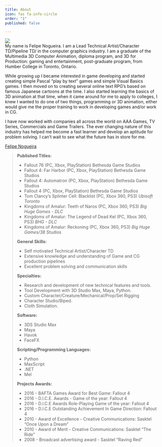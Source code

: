 ```yaml
---
title: About
icon: fas fa-info-circle
order: "1"
published: false

---
```

![](https://res.cloudinary.com/felipenogueira3d-cloud/image/upload/v1568431903/aboutmeop_xnqgcn.jpg)  
My name is Felipe Nogueira. I am a Lead Technical Artist/Character TD/Pipeline TD/ in the computer graphics industry. I am a graduate of the Multimedia 3D Computer Animation, diploma program, and 3D for Production: gaming and entertainment, post-graduate program, from Humber College in Toronto, Ontario.

While growing up I became interested in game developing and started creating simple Pascal “play by text” games and simple Visual Basics games. I then moved on to creating several online text RPG’s based on famous Japanese cartoons at the time. I also started learning the basics of 3D animation at that time, when it came around for me to apply to colleges, I knew I wanted to do one of two things, programming or 3D animation, either would give me the proper training to work in developing games and/or work in CG.

I have now worked with companies all across the world on AAA Games, TV Series, Commercials and Game Trailers. The ever changing nature of this industry has helped me become a fast learner and develop an aptitude for problem solving. I can’t wait to see what the future has in store for me.

 <i class="fab fa-linkedin fa-2x"></i>    [Felipe Nogueira](https://www.linkedin.com/in/pepetd/ "Felipe's LinkedIn Profile")

> **Published Titles:**
>
> * Fallout 76 (PC, Xbox, PlayStation) Bethesda Game Studios
> * Fallout 4: Far Harbor (PC, Xbox, PlayStation) Bethesda Game Studios
> * Fallout 4: Automatron (PC, Xbox, PlayStation) Bethesda Game Studios
> * Fallout 4 (PC, Xbox, PlayStation) Bethesda Game Studios
> * Tom Clancy’s Splinter Cell: Blacklist (PC, Xbox 360, PS3) _Ubisoft Toronto_
> * Kingdoms of Amalur: Teeth of Naros (PC, Xbox 360, PS3) _Big Huge Games - DLC_
> * Kingdoms of Amalur: The Legend of Dead Kel (PC, Xbox 360, PS3) _BHG - DLC_
> * Kingdoms of Amalur: Reckoning (PC, Xbox 360, PS3) _Big Huge Games/38 Studios_
>
> **General Skills:**
>
> * Self motivated Technical Artist/Character TD
> * Extensive knowledge and understanding of Game and CG production pipelines
> * Excellent problem solving and communication skills
>
> **Specialties:**
>
> * Research and development of new technical features and tools.
> * Tool Development with 3D Studio Max, Maya, Python.
> * Custom Character/Creature/Mechanical/Prop/Set Rigging
> * Character Studio/Biped.
> * Cloth Simulation.
>
> **Software:**
>
> * 3DS Studio Max
> * Maya
> * Havok
> * FaceFX
>
> **Scripting/Programming Languages:**
>
> * Python
> * MaxScript
> * .NET
> * Mel
>
> **Projects Awards:**
>
> * 2016 - BAFTA Games Award for Best Game: Fallout 4
> * 2016 - D.I.C.E. Awards - Game of the year: Fallout 4
> * 2016 - D.I.C.E Awards Role-Playing Game of the year: Fallout 4
> * 2016 - D.I.C.E Outstanding Achievement In Game Direction: Fallout 4
> * 2010 - Award of Excellence - Creative Communications: Sasktel “Once Upon a Dream”
> * 2010 - Award of Merit - Creative Communications: Sasktel “The Ride”
> * 2008 - Broadcast advertising award - Sasktel “Raving Red”